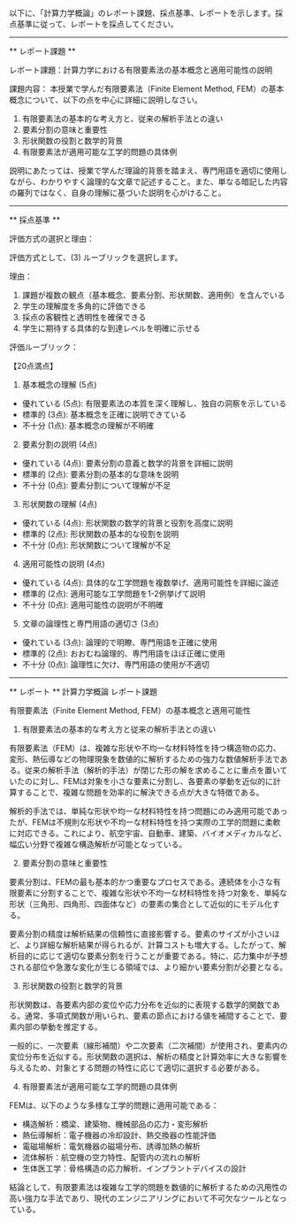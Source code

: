 以下に、「計算力学概論」のレポート課題、採点基準、レポートを示します。採点基準に従って、レポートを採点してください。

---------------------------------------
** レポート課題 **

レポート課題：計算力学における有限要素法の基本概念と適用可能性の説明

課題内容：
本授業で学んだ有限要素法（Finite Element Method, FEM）の基本概念について、以下の点を中心に詳細に説明しなさい。

1. 有限要素法の基本的な考え方と、従来の解析手法との違い
2. 要素分割の意味と重要性
3. 形状関数の役割と数学的背景
4. 有限要素法が適用可能な工学的問題の具体例

説明にあたっては、授業で学んだ理論的背景を踏まえ、専門用語を適切に使用しながら、わかりやすく論理的な文章で記述すること。また、単なる暗記した内容の羅列ではなく、自身の理解に基づいた説明を心がけること。

---------------------------------------
** 採点基準 **

評価方式の選択と理由：

評価方式として、(3) ルーブリックを選択します。

理由：
1. 課題が複数の観点（基本概念、要素分割、形状関数、適用例）を含んでいる
2. 学生の理解度を多角的に評価できる
3. 採点の客観性と透明性を確保できる
4. 学生に期待する具体的な到達レベルを明確に示せる

評価ルーブリック：

【20点満点】

1. 基本概念の理解 (5点)
- 優れている (5点): 有限要素法の本質を深く理解し、独自の洞察を示している
- 標準的 (3点): 基本概念を正確に説明できている
- 不十分 (1点): 基本概念の理解が不明確

2. 要素分割の説明 (4点)
- 優れている (4点): 要素分割の意義と数学的背景を詳細に説明
- 標準的 (2点): 要素分割の基本的な意味を説明
- 不十分 (0点): 要素分割について理解が不足

3. 形状関数の理解 (4点)
- 優れている (4点): 形状関数の数学的背景と役割を高度に説明
- 標準的 (2点): 形状関数の基本的な役割を説明
- 不十分 (0点): 形状関数について理解が不足

4. 適用可能性の説明 (4点)
- 優れている (4点): 具体的な工学問題を複数挙げ、適用可能性を詳細に論述
- 標準的 (2点): 適用可能な工学問題を1-2例挙げて説明
- 不十分 (0点): 適用可能性の説明が不明確

5. 文章の論理性と専門用語の適切さ (3点)
- 優れている (3点): 論理的で明瞭、専門用語を正確に使用
- 標準的 (2点): おおむね論理的、専門用語をほぼ正確に使用
- 不十分 (0点): 論理性に欠け、専門用語の使用が不適切

---------------------------------------
** レポート **
計算力学概論 レポート課題

有限要素法（Finite Element Method, FEM）の基本概念と適用可能性

1. 有限要素法の基本的な考え方と従来の解析手法との違い

有限要素法（FEM）は、複雑な形状や不均一な材料特性を持つ構造物の応力、変形、熱伝導などの物理現象を数値的に解析するための強力な数値解析手法である。従来の解析手法（解析的手法）が閉じた形の解を求めることに重点を置いていたのに対し、FEMは対象を小さな要素に分割し、各要素の挙動を近似的に計算することで、複雑な問題を効率的に解決できる点が大きな特徴である。

解析的手法では、単純な形状や均一な材料特性を持つ問題にのみ適用可能であったが、FEMは不規則な形状や不均一な材料特性を持つ実際の工学的問題に柔軟に対応できる。これにより、航空宇宙、自動車、建築、バイオメディカルなど、幅広い分野で複雑な構造解析が可能となっている。

2. 要素分割の意味と重要性

要素分割は、FEMの最も基本的かつ重要なプロセスである。連続体を小さな有限要素に分割することで、複雑な形状や不均一な材料特性を持つ対象を、単純な形状（三角形、四角形、四面体など）の要素の集合として近似的にモデル化する。

要素分割の精度は解析結果の信頼性に直接影響する。要素のサイズが小さいほど、より詳細な解析結果が得られるが、計算コストも増大する。したがって、解析目的に応じて適切な要素分割を行うことが重要である。特に、応力集中が予想される部位や急激な変化が生じる領域では、より細かい要素分割が必要となる。

3. 形状関数の役割と数学的背景

形状関数は、各要素内部の変位や応力分布を近似的に表現する数学的関数である。通常、多項式関数が用いられ、要素の節点における値を補間することで、要素内部の挙動を推定する。

一般的に、一次要素（線形補間）や二次要素（二次補間）が使用され、要素内の変位分布を近似する。形状関数の選択は、解析の精度と計算効率に大きな影響を与えるため、対象とする問題の特性に応じて適切に選択する必要がある。

4. 有限要素法が適用可能な工学的問題の具体例

FEMは、以下のような多様な工学的問題に適用可能である：

- 構造解析：橋梁、建築物、機械部品の応力・変形解析
- 熱伝導解析：電子機器の冷却設計、熱交換器の性能評価
- 電磁場解析：電気機器の磁場分布、誘導加熱の解析
- 流体解析：航空機の空力特性、配管内の流れの解析
- 生体医工学：骨格構造の応力解析、インプラントデバイスの設計

結論として、有限要素法は複雑な工学的問題を数値的に解析するための汎用性の高い強力な手法であり、現代のエンジニアリングにおいて不可欠なツールとなっている。

